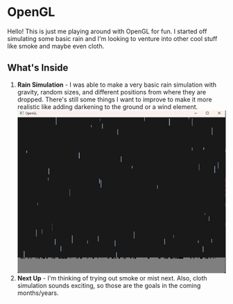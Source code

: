 # OpenGL

Hello! This is just me playing around with OpenGL for fun. I started off simulating some basic rain and I'm looking to venture into other cool stuff like smoke and maybe even cloth.

## What's Inside

1. **Rain Simulation** - I was able to make a very basic rain simulation with gravity, random sizes, and different positions from where they are dropped. There's still some things I want to improve to make it more realistic like adding darkening to the ground or a wind element.
  [![Video Thumbnail](images/rainsimulation.png)](https://www.youtube.com/watch?v=ZfQ-Zj6fkwU)
3. **Next Up** - I'm thinking of trying out smoke or mist next. Also, cloth simulation sounds exciting, so those are the goals in the coming months/years. 
